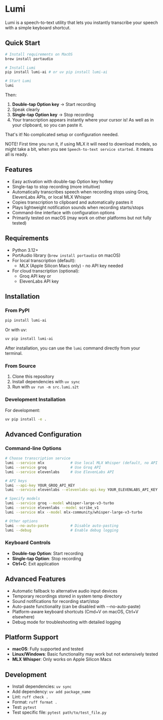# Lumi

Lumi is a speech-to-text utility that lets you instantly transcribe your speech with a simple keyboard shortcut.

## Quick Start

```bash
# Install requirements on MacOS
brew install portaudio

# Install Lumi
pip install lumi-ai # or uv pip install lumi-ai

# Start Lumi
lumi
```

Then:
1. **Double-tap Option key** → Start recording
2. Speak clearly
3. **Single-tap Option key** → Stop recording
4. Your transcription appears instantly where your cursor is! As well as in your clipboard, so you can paste it.

That's it! No complicated setup or configuration needed.

NOTE! First time you run it, if using MLX it will need to download models, so might take a bit, when you see `Speech-to-text service started.` it means all is ready.

## Features

- Easy activation with double-tap Option key hotkey
- Single-tap to stop recording (more intuitive)
- Automatically transcribes speech when recording stops using Groq, ElevenLabs APIs, or local MLX Whisper
- Copies transcription to clipboard and automatically pastes it
- Plays lightweight notification sounds when recording starts/stops
- Command-line interface with configuration options
- Primarily tested on macOS (may work on other platforms but not fully tested)

## Requirements

- Python 3.12+
- PortAudio library (`brew install portaudio` on macOS)
- For local transcription (default):
  - MLX (Apple Silicon Macs only) - no API key needed
- For cloud transcription (optional):
  - Groq API key or
  - ElevenLabs API key

## Installation

### From PyPI
```bash
pip install lumi-ai
```
Or with uv:
```bash
uv pip install lumi-ai
```

After installation, you can use the `lumi` command directly from your terminal.

### From Source
1. Clone this repository
2. Install dependencies with `uv sync`
3. Run with `uv run -m src.lumi.s2t`

### Development Installation
For development:
```bash
uv pip install -e .
```

## Advanced Configuration

### Command-line Options

```bash
# Choose transcription service
lumi --service mlx            # Use local MLX Whisper (default, no API key needed)
lumi --service groq           # Use Groq API
lumi --service elevenlabs     # Use ElevenLabs API

# API keys
lumi --api-key YOUR_GROQ_API_KEY
lumi --service elevenlabs --elevenlabs-api-key YOUR_ELEVENLABS_API_KEY

# Specify models
lumi --service groq --model whisper-large-v3-turbo
lumi --service elevenlabs --model scribe_v1
lumi --service mlx --model mlx-community/whisper-large-v3-turbo

# Other options
lumi --no-auto-paste          # Disable auto-pasting
lumi --debug                  # Enable debug logging
```

### Keyboard Controls

- **Double-tap Option**: Start recording
- **Single-tap Option**: Stop recording
- **Ctrl+C**: Exit application

## Advanced Features

- Automatic fallback to alternative audio input devices
- Temporary recordings stored in system temp directory
- Sound notifications for recording start/stop
- Auto-paste functionality (can be disabled with --no-auto-paste)
- Platform-aware keyboard shortcuts (Cmd+V on macOS, Ctrl+V elsewhere)
- Debug mode for troubleshooting with detailed logging

## Platform Support

- **macOS**: Fully supported and tested
- **Linux/Windows**: Basic functionality may work but not extensively tested
- **MLX Whisper**: Only works on Apple Silicon Macs

## Development

- Install dependencies: `uv sync`
- Add dependency: `uv add package_name`
- Lint: `ruff check .`
- Format: `ruff format .`
- Test: `pytest`
- Test specific file: `pytest path/to/test_file.py`
